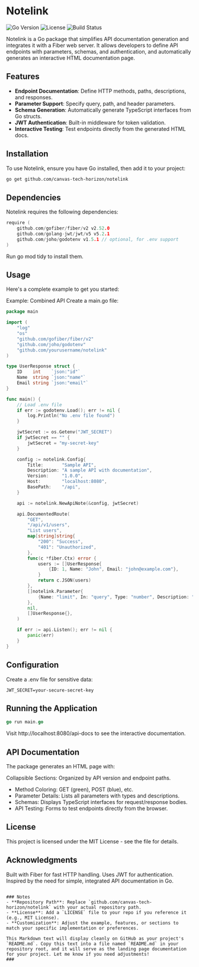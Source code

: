 # Notelink

![Go Version](https://img.shields.io/badge/Go-1.21+-00ADD8.svg)
![License](https://img.shields.io/badge/License-MIT-green.svg)
![Build Status](https://img.shields.io/badge/Build-Passing-brightgreen.svg)

Notelink is a Go package that simplifies API documentation generation and integrates it with a Fiber web server. It allows developers to define API endpoints with parameters, schemas, and authentication, and automatically generates an interactive HTML documentation page.

## Features

- **Endpoint Documentation**: Define HTTP methods, paths, descriptions, and responses.
- **Parameter Support**: Specify query, path, and header parameters.
- **Schema Generation**: Automatically generate TypeScript interfaces from Go structs.
- **JWT Authentication**: Built-in middleware for token validation.
- **Interactive Testing**: Test endpoints directly from the generated HTML docs.

## Installation

To use Notelink, ensure you have Go installed, then add it to your project:

```bash
go get github.com/canvas-tech-horizon/notelink
```
## Dependencies
Notelink requires the following dependencies:
```go
require (
    github.com/gofiber/fiber/v2 v2.52.0
    github.com/golang-jwt/jwt/v5 v5.2.1
    github.com/joho/godotenv v1.5.1 // optional, for .env support
)
```
Run go mod tidy to install them.

## Usage
Here's a complete example to get you started:

Example: Combined API
Create a main.go file:
```go
package main

import (
    "log"
    "os"
    "github.com/gofiber/fiber/v2"
    "github.com/joho/godotenv"
    "github.com/yourusername/notelink"
)

type UserResponse struct {
    ID    int    `json:"id"`
    Name  string `json:"name"`
    Email string `json:"email"`
}

func main() {
    // Load .env file
    if err := godotenv.Load(); err != nil {
        log.Println("No .env file found")
    }

    jwtSecret := os.Getenv("JWT_SECRET")
    if jwtSecret == "" {
        jwtSecret = "my-secret-key"
    }

    config := notelink.Config{
        Title:       "Sample API",
        Description: "A sample API with documentation",
        Version:     "1.0.0",
        Host:        "localhost:8080",
        BasePath:    "/api",
    }

    api := notelink.NewApiNote(&config, jwtSecret)

    api.DocumentedRoute(
        "GET",
        "/api/v1/users",
        "List users",
        map[string]string{
            "200": "Success",
            "401": "Unauthorized",
        },
        func(c *fiber.Ctx) error {
            users := []UserResponse{
                {ID: 1, Name: "John", Email: "john@example.com"},
            }
            return c.JSON(users)
        },
        []notelink.Parameter{
            {Name: "limit", In: "query", Type: "number", Description: "Max users", Required: false},
        },
        nil,
        []UserResponse{},
    )

    if err := api.Listen(); err != nil {
        panic(err)
    }
}
```

## Configuration
Create a .env file for sensitive data:
```text
JWT_SECRET=your-secure-secret-key
```
## Running the Application
```go
go run main.go
```
Visit http://localhost:8080/api-docs to see the interactive documentation.

## API Documentation
The package generates an HTML page with:

Collapsible Sections: Organized by API version and endpoint paths.
- Method Coloring: GET (green), POST (blue), etc.
- Parameter Details: Lists all parameters with types and descriptions.
- Schemas: Displays TypeScript interfaces for request/response bodies.
- API Testing: Forms to test endpoints directly from the browser.

## License
This project is licensed under the MIT License - see the  file for details.

## Acknowledgments
Built with Fiber for fast HTTP handling.
Uses JWT for authentication.
Inspired by the need for simple, integrated API documentation in Go.
```text

### Notes
- **Repository Path**: Replace `github.com/canvas-tech-horizon/notelink` with your actual repository path.
- **License**: Add a `LICENSE` file to your repo if you reference it (e.g., MIT License).
- **Customization**: Adjust the example, features, or sections to match your specific implementation or preferences.

This Markdown text will display cleanly on GitHub as your project's `README.md`. Copy this text into a file named `README.md` in your repository root, and it will serve as the landing page documentation for your project. Let me know if you need adjustments!
###
```

